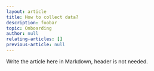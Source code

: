 ```yaml
---
layout: article
title: How to collect data?
description: foobar
topic: Onboarding
author: null
relating-articles: []
previous-article: null
---
```


Write the article here in Markdown, header is not needed.